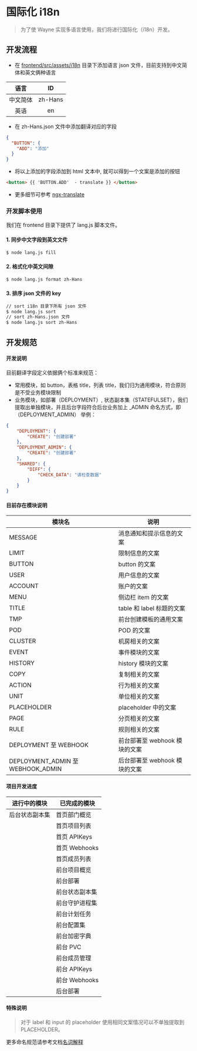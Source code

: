 # 国际化 i18n

> 为了使 Wayne 实现多语言使用，我们将进行国际化（i18n）开发。

## 开发流程

- 在 [frontend/src/assets/i18n](https://github.com/Qihoo360/wayne/tree/master/src/frontend/src/assets/i18n) 目录下添加语言 json 文件，目前支持到中文简体和英文俩种语言

| 语言 | ID |
| :-------: | :------: |
| 中文简体 | zh-Hans |
| 英语 | en |

- 在 zh-Hans.json 文件中添加翻译对应的字段
``` json
{
  "BUTTON": {
    "ADD": "添加"
  }
}
````

- 将以上添加的字段添加到 html 文本中, 就可以得到一个文案是添加的按钮

``` html
<button> {{ 'BUTTON.ADD'  - translate }} </button>
```

- 更多细节可参考 [ngx-translate](https://github.com/ngx-translate/core)

### 开发脚本使用

我们在 frontend 目录下提供了 lang.js 脚本文件。

#### 1. 同步中文字段到英文文件
``` bash
$ node lang.js fill
```

#### 2. 格式化中英文间隙
``` bash
$ node lang.js format zh-Hans
```

#### 3. 排序 json 文件的 key
``` bash
// sort i18n 目录下所有 json 文件
$ node lang.js sort
// sort zh-Hans.json 文件
$ node lang.js sort zh-Hans
```

## 开发规范

#### 开发说明

目前翻译字段定义依据俩个标准来规范：
- 常用模块，如 button，表格 title，列表 title，我们归为通用模块，符合原则是不受业务模块限制
- 业务模块，如部署（DEPLOYMENT）, 状态副本集（STATEFULSET），我们提取出单独模块，并且后台字段符合后台业务加上 _ADMIN 命名方式，即（DEPLOYMENT_ADMIN）
举例：
``` json
{
    "DEPLOYMENT": {
        "CREATE": "创建部署"
    },
    "DEPLOYMENT_ADMIN": {
        "CREATE": "创建部署"
    },
    "SHARED": {
        "DIFF": {
            "CHECK_DATA": "请检查数据"
        }
    }
}
```

#### 目前存在模块说明

| 模块名 | 说明 |
| ------- | --------- |
| MESSAGE | 消息通知和提示信息的文案 |
| LIMIT | 限制信息的文案 |
| BUTTON | button 的文案 |
| USER | 用户信息的文案 |
| ACCOUNT | 账户的文案 |
| MENU | 侧边栏 item 的文案 |
| TITLE | table 和 label 标题的文案 |
| TMP | 前台创建模板的通用文案 |
| POD | POD 的文案 |
| CLUSTER | 机房相关的文案 |
| EVENT | 事件模块的文案 |
| HISTORY | history 模块的文案 |
| COPY | 复制相关的文案 |
| ACTION | 行为相关的文案 |
| UNIT | 单位相关的文案 |
| PLACEHOLDER | placeholder 中的文案 |
| PAGE | 分页相关的文案 |
| RULE | 规则相关的文案 |
| DEPLOYMENT 至 WEBHOOK | 前台部署至 webhook 模块的文案 |
| DEPLOYMENT_ADMIN 至 WEBHOOK_ADMIN | 后台部署至 webhook 模块的文案 |


#### 项目开发进度

| 进行中的模块 | 已完成的模块 |
| ---------- | ---------- |
| 后台状态副本集 | 首页部门概览 |
| | 首页项目列表 |
| | 首页 APIKeys |
| | 首页 Webhooks |
| | 首页成员列表 |
| | 前台项目概览 |
| | 前台部署 |
| | 前台状态副本集 |
| | 前台守护进程集 |
| | 前台计划任务 |
| | 前台配置集 |
| | 前台加密字典 |
| | 前台 PVC |
| | 前台成员管理 |
| | 前台 APIKeys |
| | 前台 Webhooks |
| | 后台部署 |


#### 特殊说明

> 对于 label 和 input 的 placeholder 使用相同文案情况可以不单独提取到 PLACEHOLDER。

更多命名规范请参考文档[名词解释](../summary/concept.md)
